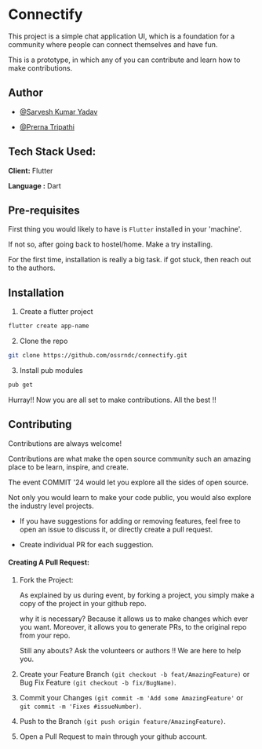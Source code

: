 
# Connectify

This project is a simple chat application UI, which is a foundation for a community where people can connect themselves and have fun. 

This is a prototype, in which any of you can contribute and learn how to make contributions.




## Author

- [@Sarvesh Kumar Yadav](https://www.github.com/Astroxphiliauxx)

- [@Prerna Tripathi](https://www.github.com/prerna12s)


## Tech Stack  Used:

**Client:** Flutter

**Language :** Dart


## Pre-requisites

First thing you would likely to have is `Flutter` installed in your 'machine'.

If not so, after going back to hostel/home. Make a try installing.

For the first time, installation is really a big task. if got stuck, then reach out to the authors.
## Installation

1. Create  a flutter project
```sh
flutter create app-name
```
2. Clone the repo

```sh
git clone https://github.com/ossrndc/connectify.git
```

3. Install pub modules

```sh
pub get
```

Hurray!! Now you are all set to make contributions. All the best !!
## Contributing

Contributions are always welcome!

Contributions are what make the open source community such an amazing place to be learn, inspire, and create.

The event COMMIT '24 would let you explore all the sides of open source.

Not only you would learn to make your code public, you would also explore the industry level projects.

- If you have suggestions for adding or removing features, feel free to open an issue to discuss it, or directly create a pull request.

- Create individual PR for each suggestion.

#### Creating A Pull Request:

1. Fork the Project:

      As explained by us during event, by forking a project, you simply make a copy of the project in your github repo.

      why it is necessary? Because it allows us to make changes which ever you want. Moreover, it allows you to generate PRs, to the original repo from your repo.

      Still any abouts? Ask the volunteers or authors !! We are here to help you.


2. Create your Feature Branch `(git checkout -b feat/AmazingFeature)` or Bug Fix Feature `(git checkout -b fix/BugName)`.

3. Commit your Changes `(git commit -m 'Add some AmazingFeature'` or `git commit -m 'Fixes #issueNumber)`.

4. Push to the Branch `(git push origin feature/AmazingFeature)`.

5. Open a Pull Request to main through your github account.



